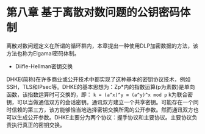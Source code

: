 # 第八章 基于离散对数问题的公钥密码体制

离散对数问题定义在所谓的循环群内，本章提出一种使用DLP加密数据的方法，该方法也称为Elgamal密码体制。

* Diifle-Hellman密钥交换

DHKE(简称)在许多商业或公开技术中都实现了这种基本的密钥协议技术，例如SSH，TLS和IPsec等。DHKE的基本思想为：Zp*内的指数运算(p为素数)是单向函数，该指数运算时可交换的，即：
`k = (a^x)^y ≡ (a^y)^x mod p`
k为联合密钥，可以当做通信双方的会话密钥。通讯双方建立一个共享密钥。可能存在一个同时信赖的第三方，该方能够恰当地选择密钥交换所需的公开参数。然而通讯双方也可以生成公开参数。DHKE主要分为两个协议：握手协议和主要协议。主要协议负责执行真正的密钥交换。